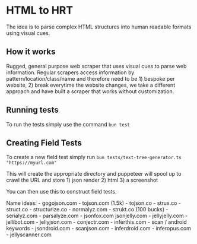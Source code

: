 # HTML to HRT

The idea is to parse complex HTML structures into human readable formats using visual cues.

## How it works
Rugged, general purpose web scraper that uses visual cues to parse web information. Regular scrapers
access information by pattern/location/class/name and therefore need to be 1) bespoke per website, 2)
break everytime the website changes, we take a different approach and have built a scraper that works
without customization.

## Running tests
To run the tests simply use the command
`bun test`

## Creating Field Tests
To create a new field test simply run
```bun tests/text-tree-generator.ts "https://myurl.com"```

This will create the appropriate directory and puppeteer will spool up to crawl the URL and
store 1) json render 2) html 3) a screenshot

You can then use this to construct field tests.




Name ideas:
    - gogojson.com
    - tojson.com (1.5k)
    - tojson.co
    - strux.co
    - struct.co
    - structurize.co
    - normalyz.com
    - strukt.co (100 bucks)
    - serialyz.com
    - parsalyze.com
    - jsonfox.com jsonjelly.com
    - jellyjelly.com
    - jellibot.com
    - jellyjson.com
    - conjectr.com
    - inferthis.com
    - scan / android keywords
    - jsondroid.com
    - scanjson.com
    - inferdroid.com
    - inferopus.com
    - jellyscanner.com
